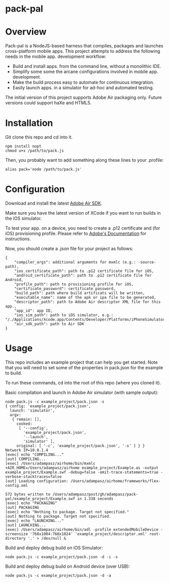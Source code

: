 pack-pal
========

# Overview

Pack-pal is a NodeJS-based harness that compiles, packages and launches cross-platform mobile apps.
This project attempts to address the following needs in the mobile app. development workflow:
* Build and install apps. from the command line, without a monolithic IDE.
* Simplify some some the arcane configurations involved in mobile app. development.  
* Make the build process easy to automate for continuous integration.
* Easily launch apps. in a simulator for ad-hoc and automated testing.

The initial version of this project supports Adobe Air packaging only. Future versions could support haXe and HTML5.

# Installation 

Git clone this repo and cd into it. 

````
npm install nopt
chmod u+x /path/to/pack.js
````
Then, you probably want to add something along these lines to your .profile:
````
alias pack='node /path/to/pack.js'
````


# Configuration
Download and install the latest [Adobe Air SDK](http://www.adobe.com/devnet/air/air-sdk-download.html).

Make sure you have the latest version of XCode if you want to run builds in the iOS simulator.

To test your app. on a device, you need to create a .p12 certificate and (for iOS) provisioning profile. Please refer to [Adobe's Documentation](http://help.adobe.com/en_US/as3/iphone/WS144092a96ffef7cc-33e1d8031250a54a821-7fff.html) for instructions.

Now, you should create a .json file for your project as follows:
````
{
    "compiler_args": additional arguments for mxmlc (e.g.: -source-path),
    "ios_certificate_path": path to .p12 certificate file for iOS,
    "android_certificate_path": path to .p12 certificate file for Android,
    "profile_path": path to provisioning profile for iOS,
    "certificate_password": certificate password,
    "build_path": path where build artificats will be written,
    "executable_name": name of the apk or ipa file to be generated,
    "descriptor_path": path to Adobe Air descriptor XML file for this app.,
    "app_id": app ID,
    "ios_sim_path": path to iOS simulator, e.g.: "/./Applications/Xcode.app/Contents/Developer/Platforms/iPhoneSimulator.platform/Developer/SDKs/iPhoneSimulator7.1.sdk",
    "air_sdk_path": path to Air SDK
}
````

# Usage
This repo includes an example project that can help you get started.  Note that you will need to set some of the properties in pack.json for the example to build.

To run these commands, cd into the root of this repo (where you cloned it).

Basic compilation and launch in Adobe Air simulator (with sample output):
````
node pack.js -c example_project/pack.json -s
{ config: 'example_project/pack.json',
  launch: 'simulator',
  argv:
   { remain: [],
     cooked:
      [ '--config',
        'example_project/pack.json',
        '--launch',
        'simulator' ],
     original: [ '-c', 'example_project/pack.json', '-s' ] } }
Network IP=10.0.1.4
[exec] echo "COMPILING..."
[out] COMPILING...
[exec] /Users/adampasz/airhome/bin/mxmlc +AIR_HOME=/Users/adampasz/airhome example_project/Example.as -output example_project/Example.swf -debug=false -omit-trace-statements=true -verbose-stacktraces=false
[out] Loading configuration: /Users/adampasz/airhome/frameworks/flex-config.xml

572 bytes written to /Users/adampasz/post/gh/adampasz/pack-pal/example_project/Example.swf in 1.338 seconds
[exec] echo "PACKAGING"
[out] PACKAGING
[exec] echo "Nothing to package. Target not specified."
[out] Nothing to package. Target not specified.
[exec] echo "LAUNCHING..."
[out] LAUNCHING...
[exec] /Users/adampasz/airhome/bin/adl -profile extendedMobileDevice -screensize '768x1004:768x1024' 'example_project/descriptor.xml' root-directory '.' > /dev/null &
````

Build and deploy debug build on iOS Simulator:
````
node pack.js -c example_project/pack.json -d -i -s

````

Build and deploy debug build on Android device (over USB):
````
node pack.js -c example_project/pack.json -d -a
````









